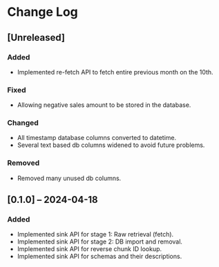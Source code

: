 # Change Log

## [Unreleased]
### Added
- Implemented re-fetch API to fetch entire previous month on the 10th.

### Fixed
- Allowing negative sales amount to be stored in the database.

### Changed
- All timestamp database columns converted to datetime.
- Several text based db columns widened to avoid future problems.

### Removed
- Removed many unused db columns.

## [0.1.0] – 2024-04-18

### Added
- Implemented sink API for stage 1: Raw retrieval (fetch).
- Implemented sink API for stage 2: DB import and removal.
- Implemented sink API for reverse chunk ID lookup.
- Implemented sink API for schemas and their descriptions.
